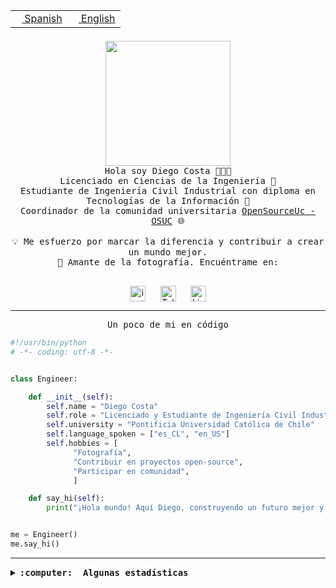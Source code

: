 <table border="0"  align="right">
 <tr><td><a href="README.md"><img src="https://upload.wikimedia.org/wikipedia/commons/thumb/8/89/Bandera_de_Espa%C3%B1a.svg/1200px-Bandera_de_Espa%C3%B1a.svg.png" height="10"> Spanish</a></td>
 <td><a href="README.en.md"><img src="https://upload.wikimedia.org/wikipedia/commons/a/a4/Flag_of_the_United_States.svg" height="10"> English</a></td></tr>
</table><br><br><br>

<p align="center">
  <img src="https://github.com/diegocostares/diegocostares/blob/main/Images/aaa2.gif?raw=true" height="200px" weight="200px">
  <br><samp>
    Hola soy Diego Costa 👨🏻‍💻<br>
    Licenciado en Ciencias de la Ingeniería 🤖<br>
    Estudiante de Ingeniería Civil Industrial con diploma en Tecnologías de la Información 🧠<br>
    Coordinador de la comunidad universitaria <a href="https://github.com/open-source-uc">OpenSourceUc - OSUC</a> 🌐<br>
  <br>
    💡 Me esfuerzo por marcar la diferencia y contribuir a crear un mundo mejor.<br>
    📸 Amante de la fotografía. Encuéntrame en: <br>
  <br></samp>
</p>

<p align="center">
   <a href="https://instagram.com/diegocosta_no" target="blank">
      <img align="center" src="https://cdn.jsdelivr.net/npm/simple-icons@3.0.1/icons/instagram.svg" alt="instagram" height="25px" width="25px" />
      &#8203;
   </a>
   &nbsp; &nbsp; &nbsp;
   <a href="https://t.me/diegocosta_no" target="blank">
      <img align="center" alt="Telegram" width="25px" src="https://icons-for-free.com/iconfiles/png/512/Telegram-1324888767380505522.png" />
      &#8203;
   </a>
   &nbsp; &nbsp; &nbsp;
   <a href="https://www.linkedin.com/in/diegocostar/" target="blank">
      <img align="center" alt="LinkedIn" width="25px" src="https://img.icons8.com/metro/452/linkedin.png" />
      &#8203;
   </a>
</p>

---

<p align="center"><front size="25"><samp>Un poco de mi en código</samp></front></p>

```python
#!/usr/bin/python
# -*- coding: utf-8 -*-


class Engineer:

    def __init__(self):
        self.name = "Diego Costa"
        self.role = "Licenciado y Estudiante de Ingeniería Civil Industrial"
        self.university = "Pontificia Universidad Católica de Chile"
        self.language_spoken = ["es_CL", "en_US"]
        self.hobbies = [
              "Fotografía",
              "Contribuir en proyectos open-source",
              "Participar en comunidad",
              ]

    def say_hi(self):
        print("¡Hola mundo! Aquí Diego, construyendo un futuro mejor y cambiando el mundo.")


me = Engineer()
me.say_hi()
```

---

<details>
  <summary><b><samp>:computer: &nbsp;Algunas estadísticas</samp></b></summary>
  <br/></p>

<!--START_SECTION:waka-->
![Code Time](http://img.shields.io/badge/Code%20Time-1%2C697%20hrs%203%20mins-blue)

📅 **Soy más productivo los Miércoles** 

```text
Lunes                    8553 commits        ██░░░░░░░░░░░░░░░░░░░░░░░   06.98 % 
Martes                   3566 commits        █░░░░░░░░░░░░░░░░░░░░░░░░   02.91 % 
Miércoles                39346 commits       ████████░░░░░░░░░░░░░░░░░   32.11 % 
Jueves                   32628 commits       ███████░░░░░░░░░░░░░░░░░░   26.62 % 
Viernes                  33979 commits       ███████░░░░░░░░░░░░░░░░░░   27.73 % 
Sábado                   4103 commits        █░░░░░░░░░░░░░░░░░░░░░░░░   03.35 % 
Domingo                  373 commits         ░░░░░░░░░░░░░░░░░░░░░░░░░   00.30 % 
```


📊 **Esta semana me dediqué a** 

```text
🐱‍💻 Proyectos: 
buk-webapp               3 hrs 30 mins       ██████████████████████░░░   89.71 % 
Examen_ Examen Parte Digi14 mins             ██░░░░░░░░░░░░░░░░░░░░░░░   06.33 % 
Testing-Grupo-54         5 mins              █░░░░░░░░░░░░░░░░░░░░░░░░   02.48 % 
Unknown Project          3 mins              ░░░░░░░░░░░░░░░░░░░░░░░░░   01.44 % 
stable-diffusion-webui   0 secs              ░░░░░░░░░░░░░░░░░░░░░░░░░   00.06 % 
```


 Last Updated on 07/07/2024 20:36:19 UTC
<!--END_SECTION:waka-->

<p align="center"> <img src="https://github-readme-stats.vercel.app/api?username=diegocostares&show_icons=true&theme=ayu-mirage" alt="abhisheknaiidu" /></p>

</details>
